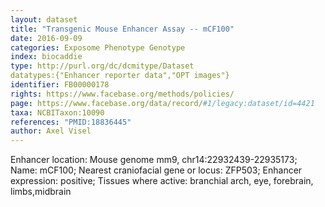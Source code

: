 ```yaml
---
layout: dataset  
title: "Transgenic Mouse Enhancer Assay -- mCF100"  
date: 2016-09-09  
categories: Exposome Phenotype Genotype  
index: biocaddie  
type: http://purl.org/dc/dcmitype/Dataset  
datatypes:{"Enhancer reporter data","OPT images"}  
identifier: FB00000178  
rights: https://www.facebase.org/methods/policies/  
page: https://www.facebase.org/data/record/#1/legacy:dataset/id=4421  
taxa: NCBITaxon:10090  
references: "PMID:18836445"  
author: Axel Visel
---
```

 Enhancer location: Mouse genome mm9, chr14:22932439-22935173; Name: mCF100; Nearest craniofacial gene or locus: ZFP503; Enhancer expression: positive; Tissues where active: branchial arch, eye, forebrain, limbs,midbrain 
